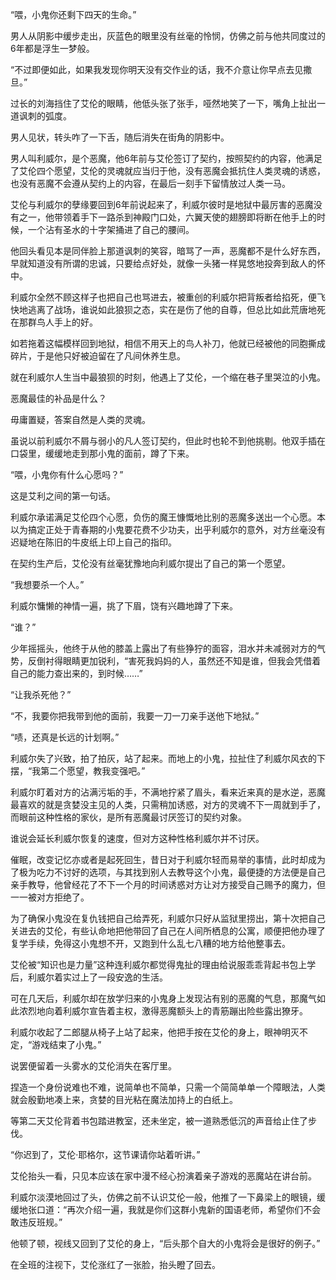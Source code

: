 “喂，小鬼你还剩下四天的生命。”

男人从阴影中缓步走出，灰蓝色的眼里没有丝毫的怜悯，仿佛之前与他共同度过的6年都是浮生一梦般。

“不过即便如此，如果我发现你明天没有交作业的话，我不介意让你早点去见撒旦。”

过长的刘海挡住了艾伦的眼睛，他低头张了张手，哑然地笑了一下，嘴角上扯出一道讽刺的弧度。

男人见状，转头咋了一下舌，随后消失在街角的阴影中。

男人叫利威尔，是个恶魔，他6年前与艾伦签订了契约，按照契约的内容，他满足了艾伦四个愿望，艾伦的灵魂就应当归于他，没有恶魔会抵抗住人类灵魂的诱惑，也没有恶魔不会遵从契约上的内容，在最后一刻手下留情放过人类一马。

艾伦与利威尔的孽缘要回到6年前说起来了，利威尔彼时是地狱中最厉害的恶魔没有之一，他带领着手下一路杀到神殿门口处，六翼天使的翅膀即将断在他手上的时候，一个沾有圣水的十字架捅进了自己的腰间。

他回头看见本是同伴脸上那道讽刺的笑容，暗骂了一声，恶魔都不是什么好东西，早就知道没有所谓的忠诚，只要给点好处，就像一头猪一样晃悠地投奔到敌人的怀中。

利威尔全然不顾这样子也把自己也骂进去，被重创的利威尔把背叛者给掐死，便飞快地逃离了战场，谁说如此狼狈之态，实在是伤了他的自尊，但总比如此荒唐地死在那群鸟人手上的好。

如若拖着这幅模样回到地狱，相信不用天上的鸟人补刀，他就已经被他的同胞撕成碎片，于是他只好被迫留在了凡间休养生息。

就在利威尔人生当中最狼狈的时刻，他遇上了艾伦，一个缩在巷子里哭泣的小鬼。

恶魔最佳的补品是什么？

毋庸置疑，答案自然是人类的灵魂。

虽说以前利威尔不屑与弱小的凡人签订契约，但此时也轮不到他挑剔。他双手插在口袋里，缓缓地走到那小鬼的面前，蹲了下来。

“喂，小鬼你有什么心愿吗？”

这是艾利之间的第一句话。

利威尔承诺满足艾伦四个心愿，负伤的魔王慷慨地比别的恶魔多送出一个心愿。本以为搞定正处于青春期的小鬼要花费不少功夫，出乎利威尔的意外，对方丝毫没有迟疑地在陈旧的牛皮纸上印上自己的指印。

在契约生产后，艾伦没有丝毫犹豫地向利威尔提出了自己的第一个愿望。

“我想要杀一个人。”

利威尔慵懒的神情一遍，挑了下眉，饶有兴趣地蹲了下来。

“谁？”

少年摇摇头，他终于从他的膝盖上露出了有些狰狞的面容，泪水并未减弱对方的气势，反倒衬得眼睛更加锐利，“害死我妈妈的人，虽然还不知是谁，但我会凭借着自己的能力查出来的，到时候……”

“让我杀死他？”

“不，我要你把我带到他的面前，我要一刀一刀亲手送他下地狱。”

“啧，还真是长远的计划啊。”

利威尔失了兴致，拍了拍灰，站了起来。而地上的小鬼，拉扯住了利威尔风衣的下摆，“我第二个愿望，教我变强吧。”

利威尔盯着对方的沾满污垢的手，不满地拧紧了眉头，看来近来真的是水逆，恶魔最喜欢的就是贪婪没主见的人类，只需稍加诱惑，对方的灵魂不下一周就到手了，而眼前这种性格的家伙，是所有恶魔最讨厌签订的契约对象。

谁说会延长利威尔恢复的速度，但对方这种性格利威尔并不讨厌。

催眠，改变记忆亦或者是起死回生，昔日对于利威尔轻而易举的事情，此时却成为了极为吃力不讨好的选项，与其找到别人去教导这个小鬼，最便捷的方法便是自己亲手教导，他曾经花了不下一个月的时间诱惑对方让对方接受自己赐予的魔力，但一一被对方拒绝了。

为了确保小鬼没在复仇钱把自己给弄死，利威尔只好从监狱里捞出，第十次把自己关进去的艾伦，有些认命地把他带回了自己在人间所栖息的公寓，顺便把他办理了复学手续，免得这小鬼想不开，又跑到什么乱七八糟的地方给他整事去。

艾伦被“知识也是力量”这种连利威尔都觉得鬼扯的理由给说服乖乖背起书包上学后，利威尔着实过上了一段安逸的生活。

可在几天后，利威尔却在放学归来的小鬼身上发现沾有别的恶魔的气息，那魔气如此浓烈地向着利威尔宣告着主权，激得恶魔额头上的青筋蹦出险些露出獠牙。

利威尔收起了二郎腿从椅子上站了起来，他把手按在艾伦的身上，眼神明灭不定，“游戏结束了小鬼。”

说罢便留着一头雾水的艾伦消失在客厅里。

捏造一个身份说难也不难，说简单也不简单，只需一个简简单单一个障眼法，人类就会殷勤地凑上来，贪婪的目光粘在魔法加持上的白纸上。

等第二天艾伦背着书包踏进教室，还未坐定，被一道熟悉低沉的声音给止住了步伐。

“你迟到了，艾伦·耶格尔，这节课请你站着听讲。”

艾伦抬头一看，只见本应该在家中漫不经心扮演着亲子游戏的恶魔站在讲台前。

利威尔淡漠地回过了头，仿佛之前不认识艾伦一般，他推了一下鼻梁上的眼镜，缓缓地张口道：“再次介绍一遍，我就是你们这群小鬼新的国语老师，希望你们不会敢违反班规。”

他顿了顿，视线又回到了艾伦的身上，“后头那个自大的小鬼将会是很好的例子。”

在全班的注视下，艾伦涨红了一张脸，抬头瞪了回去。
